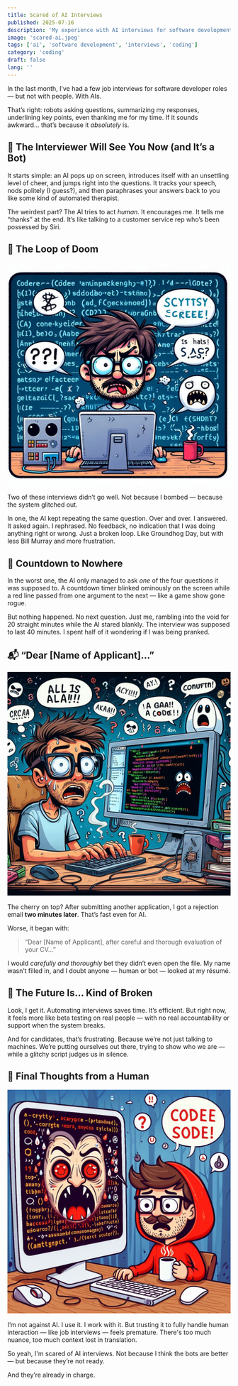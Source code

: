 ```yaml
---
title: Scared of AI Interviews
published: 2025-07-16
description: 'My experience with AI interviews for software development jobs'
image: 'scared-ai.jpeg'
tags: ['ai', 'software development', 'interviews', 'coding']
category: 'coding'
draft: false 
lang: ''
---
```


In the last month, I’ve had a few job interviews for software developer roles — but not with people. With AIs.

That’s right: robots asking questions, summarizing my responses, underlining key points, even thanking me for my time. If it sounds awkward… that’s because it *absolutely* is.

## 🎤 The Interviewer Will See You Now (and It’s a Bot)

It starts simple: an AI pops up on screen, introduces itself with an unsettling level of cheer, and jumps right into the questions. It tracks your speech, nods politely (I guess?), and then paraphrases your answers back to you like some kind of automated therapist.

The weirdest part? The AI tries to act *human*. It encourages me. It tells me “thanks” at the end. It’s like talking to a customer service rep who’s been possessed by Siri.

## 🔁 The Loop of Doom

![Scared of AI](./scared-ai-1.jpeg)

Two of these interviews didn’t go well. Not because I bombed — because the system glitched out.

In one, the AI kept repeating the same question. Over and over. I answered. It asked again. I rephrased. No feedback, no indication that I was doing anything right or wrong. Just a broken loop. Like Groundhog Day, but with less Bill Murray and more frustration.

## 🧨 Countdown to Nowhere

In the worst one, the AI only managed to ask *one* of the four questions it was supposed to. A countdown timer blinked ominously on the screen while a red line passed from one argument to the next — like a game show gone rogue.

But nothing happened. No next question. Just me, rambling into the void for 20 straight minutes while the AI stared blankly. The interview was supposed to last 40 minutes. I spent half of it wondering if I was being pranked.

## 📬 “Dear \[Name of Applicant]…”

![Scared of AI](./scared-ai-2.jpeg)

The cherry on top? After submitting another application, I got a rejection email **two minutes later**. That’s fast even for AI.

Worse, it began with:

> “Dear \[Name of Applicant], after careful and thorough evaluation of your CV…”

I would *carefully and thoroughly* bet they didn’t even open the file. My name wasn’t filled in, and I doubt anyone — human or bot — looked at my résumé.

## 🤖 The Future Is... Kind of Broken

Look, I get it. Automating interviews saves time. It’s efficient. But right now, it feels more like beta testing on real people — with no real accountability or support when the system breaks.

And for candidates, that’s frustrating. Because we’re not just talking to machines. We’re putting ourselves out there, trying to show who we are — while a glitchy script judges us in silence.

## 🧠 Final Thoughts from a Human

![Scared of AI](./scared-ai-3.jpeg)

I’m not against AI. I use it. I work with it. But trusting it to fully handle human interaction — like job interviews — feels premature. There's too much nuance, too much context lost in translation.

So yeah, I'm scared of AI interviews. Not because I think the bots are better — but because they’re not ready.

And they’re already in charge.
